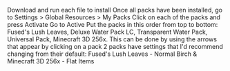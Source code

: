 Download and run each file to install
Once all packs have been installed, go to Settings > Global Resources > My Packs
Click on each of the packs and press Activate
Go to Active
Put the packs in this order from top to bottom: Fused's Lush Leaves, Deluxe Water Pack LC, Transparent Water Pack, Universal Pack, Minecraft 3D 256x. This can be done by using the arrows that appear by clicking on a pack
2 packs have settings that I'd recommend changing from their default: Fused's Lush Leaves - Normal Birch & Minecraft 3D 256x - Flat Items
